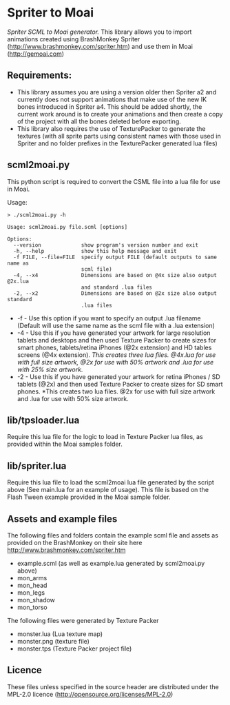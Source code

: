 Spriter to Moai
===============
_Spriter SCML to Moai generator._ This library allows you to import animations created using BrashMonkey Spriter (http://www.brashmonkey.com/spriter.htm) and use them in Moai (http://gemoai.com)

Requirements:
-------------
* This library assumes you are using a version older then Spriter a2 and currently does not support animations that make use of the new IK bones introduced in Spriter a4. This should be added shortly, the current work around is to create your animations and then create a copy of the project with all the bones deleted before exporting.
* This library also requires the use of TexturePacker to generate the textures (with all sprite parts using consistent names with those used in Spriter and no folder prefixes in the TexturePacker generated lua files)

scml2moai.py
------------
This python script is required to convert the CSML file into a lua file for use in Moai.

Usage:

	> ./scml2moai.py -h
	
	Usage: scml2moai.py file.scml [options]

	Options:
	  --version             show program's version number and exit
	  -h, --help            show this help message and exit
	  -f FILE, --file=FILE  specify output FILE (default outputs to same name as
	                        scml file)
	  -4, --x4              Dimensions are based on @4x size also output @2x.lua
	                        and standard .lua files
	  -2, --x2              Dimensions are based on @2x size also output standard
	                        .lua files

* -f - Use this option if you want to specify an output .lua filename (Default will use the same name as the scml file with a .lua extension)
* -4 - Use this if you have generated your artwork for large resolution tablets and desktops and then used Texture Packer to create sizes for smart phones, tablets/retina iPhones (@2x extension) and HD tables screens (@4x extension). *This creates three lua files. @4x.lua for use with full size artwork, @2x for use with 50% artwork and .lua for use with 25% size artwork.*
* -2 - Use this if you have generated your artwork for retina iPhones / SD tablets (@2x) and then used Texture Packer to create sizes for SD smart phones. *This creates two lua files. @2x for use with full size artwork and .lua for use with 50% size artwork.

lib/tpsloader.lua
-----------------
Require this lua file for the logic to load in Texture Packer lua files, as provided within the Moai samples folder.

lib/spriter.lua
---------------
Require this lua file to load the scml2moai lua file generated by the script above (See main.lua for an example of usage). This file is based on the Flash Tween example provided in the Moai sample folder. 

Assets and example files
------------------------

The following files and folders contain the example scml file and assets as provided on the BrashMonkey on their site here http://www.brashmonkey.com/spriter.htm

* example.scml (as well as example.lua generated by scml2moai.py above)
* mon_arms
* mon_head
* mon_legs
* mon_shadow
* mon_torso

The following files were generated by Texture Packer

* monster.lua (Lua texture map)
* monster.png (texture file)
* monster.tps (Texture Packer project file)

Licence
-------
These files unless specified in the source header are distributed under the MPL-2.0 licence (http://opensource.org/licenses/MPL-2.0)